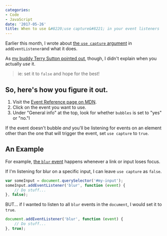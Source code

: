 ```yaml
---
categories:
- Code
- JavaScript
date: '2017-05-26'
title: When to use &#8220;use capture&#8221; in your event listeners
---
```


Earlier this month, I wrote about [the `use capture` argument](/wtf-is-use-capture-in-vanilla-js-event-listeners/) in `addEventListener`and  what it does.

As [my buddy Terry Sutton pointed out](https://twitter.com/saltcod/status/860482539345104896), though, I didn't explain when you actually *use* it.

> ie: set it to `false` and hope for the best!

## So, here's how you figure it out.

1. Visit the [Event Reference page on MDN](https://developer.mozilla.org/en-US/docs/Web/Events).
2. Click on the event you want to use.
3. Under "General info" at the top, look for whether `bubbles` is set to "yes" or "no."l

If the event doesn't bubble *and* you'll be listening for events on an element other than the one that will trigger the event, set `use capture` to `true`.

## An Example

For example, [the `blur` event](https://developer.mozilla.org/en-US/docs/Web/Events/blur) happens whenever a link or input loses focus.

If I'm listening for blur on a specific input, I can leave `use capture` as `false`.

```javascript
var someInput = document.querySelector('#my-input');
someInput.addEventListener('blur', function (event) {
    // Do stuff...
}, false);
```

BUT... if I wanted to listen to all `blur` events in the `document`, I would set it to `true`.

```javascript
document.addEventListener('blur', function (event) {
    // Do stuff...
}, true);
```